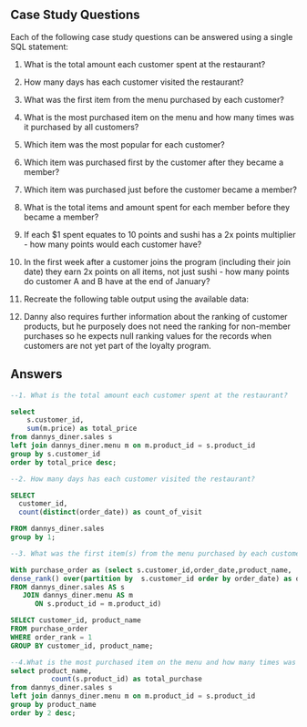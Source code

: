 ## Case Study Questions

Each of the following case study questions can be answered using a single SQL statement:
1. What is the total amount each customer spent at the restaurant?

2. How many days has each customer visited the restaurant?

  3.  What was the first item from the menu purchased by each customer?
  4.  What is the most purchased item on the menu and how many times was it purchased by all customers?
 5.   Which item was the most popular for each customer?
  6.  Which item was purchased first by the customer after they became a member?
  7.  Which item was purchased just before the customer became a member?
 8.   What is the total items and amount spent for each member before they became a member?
 9.   If each $1 spent equates to 10 points and sushi has a 2x points multiplier - how many points would each customer have?
 10.   In the first week after a customer joins the program (including their join date) they earn 2x points on all items, not just sushi - how many points do customer A and B have at the end of January?
 11. Recreate the following table output using the available data:
 12. Danny also requires further information about the ranking of customer products, but he purposely does not need the ranking for non-member purchases so he expects null ranking values for the records when customers are not yet part of the loyalty program.



## Answers

```sql
--1. What is the total amount each customer spent at the restaurant?

select 
    s.customer_id,
    sum(m.price) as total_price
from dannys_diner.sales s
left join dannys_diner.menu m on m.product_id = s.product_id 
group by s.customer_id
order by total_price desc;

```
```sql
--2. How many days has each customer visited the restaurant?

SELECT
  customer_id,
  count(distinct(order_date)) as count_of_visit

FROM dannys_diner.sales
group by 1;
```
```sql
--3. What was the first item(s) from the menu purchased by each customer?

With purchase_order as (select s.customer_id,order_date,product_name,
dense_rank() over(partition by  s.customer_id order by order_date) as order_rank
FROM dannys_diner.sales AS s
   JOIN dannys_diner.menu AS m
      ON s.product_id = m.product_id)

SELECT customer_id, product_name
FROM purchase_order
WHERE order_rank = 1
GROUP BY customer_id, product_name;
```

```sql
--4.What is the most purchased item on the menu and how many times was it purchased by all customers?
select product_name, 
          count(s.product_id) as total_purchase
from dannys_diner.sales s
left join dannys_diner.menu m on m.product_id = s.product_id
group by product_name
order by 2 desc;
```